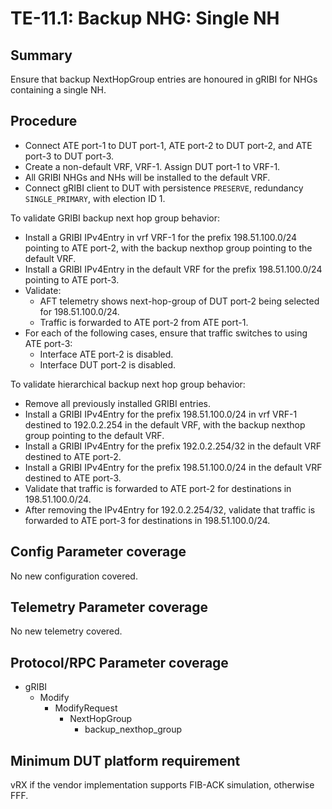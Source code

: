 # TE-11.1: Backup NHG: Single NH

## Summary

Ensure that backup NextHopGroup entries are honoured in gRIBI for NHGs
containing a single NH.

## Procedure

*   Connect ATE port-1 to DUT port-1, ATE port-2 to DUT port-2, and ATE port-3
    to DUT port-3.
*   Create a non-default VRF, VRF-1. Assign DUT port-1 to VRF-1.
*   All GRIBI NHGs and NHs will be installed to the default VRF.
*   Connect gRIBI client to DUT with persistence `PRESERVE`, redundancy
    `SINGLE_PRIMARY`, with election ID 1.

To validate GRIBI backup next hop group behavior:

*   Install a GRIBI IPv4Entry in vrf VRF-1 for the prefix 198.51.100.0/24
    pointing to ATE port-2, with the backup nexthop group pointing to the
    default VRF.
*   Install a GRIBI IPv4Entry in the default VRF for the prefix 198.51.100.0/24
    pointing to ATE port-3.
*   Validate:
    *   AFT telemetry shows next-hop-group of DUT port-2 being selected for
        198.51.100.0/24.
    *   Traffic is forwarded to ATE port-2 from ATE port-1.
*   For each of the following cases, ensure that traffic switches to using ATE
    port-3:
    *   Interface ATE port-2 is disabled.
    *   Interface DUT port-2 is disabled.

To validate hierarchical backup next hop group behavior:

*   Remove all previously installed GRIBI entries.
*   Install a GRIBI IPv4Entry for the prefix 198.51.100.0/24 in vrf VRF-1
    destined to 192.0.2.254 in the default VRF, with the backup nexthop group
    pointing to the default VRF.
*   Install a GRIBI IPv4Entry for the prefix 192.0.2.254/32 in the default VRF
    destined to ATE port-2.
*   Install a GRIBI IPv4Entry for the prefix 198.51.100.0/24 in the default VRF
    destined to ATE port-3.
*   Validate that traffic is forwarded to ATE port-2 for destinations in
    198.51.100.0/24.
*   After removing the IPv4Entry for 192.0.2.254/32, validate that traffic is
    forwarded to ATE port-3 for destinations in 198.51.100.0/24.

## Config Parameter coverage

No new configuration covered.

## Telemetry Parameter coverage

No new telemetry covered.

## Protocol/RPC Parameter coverage

*   gRIBI
    *   Modify
        *   ModifyRequest
            *   NextHopGroup
                *   backup_nexthop_group

## Minimum DUT platform requirement

vRX if the vendor implementation supports FIB-ACK simulation, otherwise FFF.
